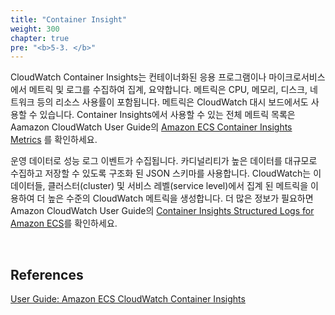 ```yaml
---
title: "Container Insight"
weight: 300
chapter: true
pre: "<b>5-3. </b>"
---
```


CloudWatch Container Insights는 컨테이너화된 응용 프로그램이나 마이크로서비스에서 메트릭 및 로그를 수집하여 집계, 요약합니다. 메트릭은 CPU, 메모리, 디스크, 네트워크 등의 리소스 사용률이 포함됩니다. 메트릭은 CloudWatch 대시 보드에서도 사용할 수 있습니다. 
Container Insights에서 사용할 수 있는 전체 메트릭 목록은 Aamazon CloudWatch User Guide의 [Amazon ECS Container Insights Metrics](https://docs.aws.amazon.com/AmazonCloudWatch/latest/monitoring/Container-Insights-metrics-ECS.html) 를 확인하세요.

운영 데이터로 성능 로그 이벤트가 수집됩니다. 카디널리티가 높은 데이터를 대규모로 수집하고 저장할 수 있도록 구조화 된 JSON 스키마를 사용합니다. CloudWatch는 이 데이터들, 클러스터(cluster) 및 서비스 레벨(service level)에서 집계 된 메트릭을 이용하여 더 높은 수준의 CloudWatch 메트릭을 생성합니다. 더 많은 정보가 필요하면 Amazon CloudWatch User Guide의 [Container Insights Structured Logs for Amazon ECS](https://docs.aws.amazon.com/AmazonCloudWatch/latest/monitoring/WhatIsCloudWatch.html)를 확인하세요.

&nbsp;

## References
[User Guide: Amazon ECS CloudWatch Container Insights](https://docs.aws.amazon.com/AmazonECS/latest/developerguide/cloudwatch-container-insights.html)